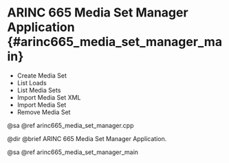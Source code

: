 # ARINC 665 Media Set Manager Application {#arinc665_media_set_manager_main}

 - Create Media Set
 - List Loads
 - List Media Sets
 - Import Media Set XML
 - Import Media Set
 - Remove Media Set

@sa @ref arinc665_media_set_manager.cpp

@dir
@brief ARINC 665 Media Set Manager Application.

@sa @ref arinc665_media_set_manager_main
